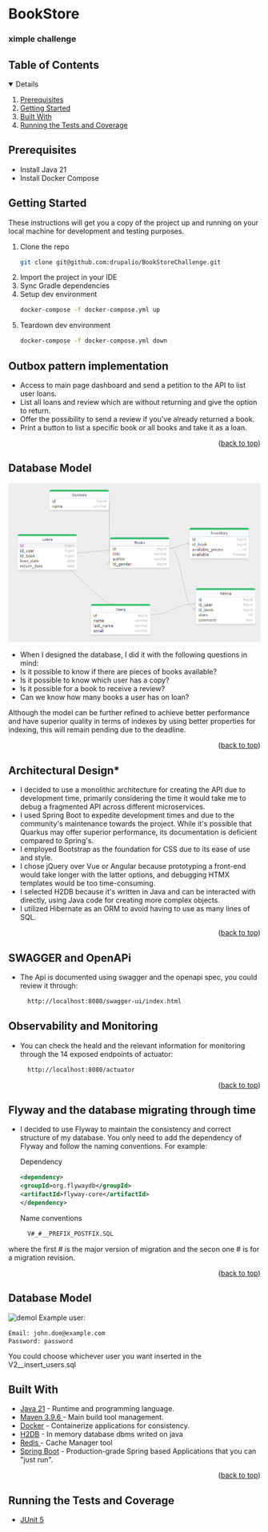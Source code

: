 <a name="readme-top"></a>

# BookStore
### ximple challenge
## Table of Contents
<details open>
   <ol>
      <li><a href="#prerequisites">Prerequisites</a></li>
      <li><a href="#getting-started">Getting Started</a></li>
      <li><a href="#built-with">Built With</a></li>
      <li><a href="#running-the-tests-and-coverage">Running the Tests and Coverage</a></li>
   </ol>
</details>

## Prerequisites

* Install Java 21
* Install Docker Compose

## Getting Started

These instructions will get you a copy of the project up and running on your local machine for development and testing purposes.

1. Clone the repo
   ```sh
   git clone git@github.com:drupalio/BookStoreChallenge.git
   ```
2. Import the project in your IDE
3. Sync Gradle dependencies
4. Setup dev environment
    ```sh
    docker-compose -f docker-compose.yml up
    ```
5. Teardown dev environment
    ```sh
    docker-compose -f docker-compose.yml down
    ```

## Outbox pattern implementation
* Access to main page dashboard and send a petition to the API to list user loans.
* List all loans and review which are without returning and give the option to return.
* Offer the possibility to send a review if you've already returned a book.
* Print a button to list a specific book or all books and take it as a loan.

<p align="right">(<a href="#readme-top">back to top</a>)</p>

## Database Model
![db-model](db-model.png)
* When I designed the database, I did it with the following questions in mind:
* Is it possible to know if there are pieces of books available?
* Is it possible to know which user has a copy?
* Is it possible for a book to receive a review?
* Can we know how many books a user has on loan?

Although the model can be further refined to achieve better performance and have superior quality in terms of indexes by using better properties for indexing, this will remain pending due to the deadline.
<p align="right">(<a href="#readme-top">back to top</a>)</p>


## Architectural Design*
* I decided to use a monolithic architecture for creating the API due to development time, primarily considering the time it would take me to debug a fragmented API across different microservices.
* I used Spring Boot to expedite development times and due to the community's maintenance towards the project. While it's possible that Quarkus may offer superior performance, its documentation is deficient compared to Spring's.
* I employed Bootstrap as the foundation for CSS due to its ease of use and style.
* I chose jQuery over Vue or Angular because prototyping a front-end would take longer with the latter options, and debugging HTMX templates would be too time-consuming.
* I selected H2DB because it's written in Java and can be interacted with directly, using Java code for creating more complex objects.
* I utilized Hibernate as an ORM to avoid having to use as many lines of SQL.

<p align="right">(<a href="#readme-top">back to top</a>)</p>

## SWAGGER and OpenAPi
* The Api is documented using swagger and the openapi spec, you could review it through:
  ```html
    http://localhost:8080/swagger-ui/index.html
    ```

## Observability and Monitoring
* You can check the heald and the relevant information for monitoring through the 14 exposed endpoints of actuator:
  ```html
    http://localhost:8080/actuator
    ```


<p align="right">(<a href="#readme-top">back to top</a>)</p>

## Flyway and the database migrating through time
* I decided to use Flyway to maintain the consistency and correct structure of my database. You only need to add the dependency of Flyway and follow the naming conventions. For example:

  Dependency
    ```xml
    <dependency>
    <groupId>org.flywaydb</groupId>
    <artifactId>flyway-core</artifactId>
    </dependency>
    ```
  Name conventions
  ```html
    V#_#__PREFIX_POSTFIX.SQL
    ```
where the first # is the major version of migration and the secon one # is for a migration revision.

<p align="right">(<a href="#readme-top">back to top</a>)</p>

## Database Model
![demol](demo.png)
Example user:

    Email: john.doe@example.com
    Password: password

You could choose whichever user you want inserted in the V2__insert_users.sql
## Built With

* [Java 21][java-url] - Runtime and programming language.
* [Maven 3.9.6 ][maven-url] - Main build tool management.
* [Docker][docker-url] - Containerize applications for consistency.
* [H2DB][h2db-url] - In memory database dbms writed on java
* [Redis ][redis-url] - Cache Manager tool
* [Spring Boot][spring-boot-url] - Production-grade Spring based Applications that you can "just run".

<p align="right">(<a href="#readme-top">back to top</a>)</p>

## Running the Tests and Coverage

* [JUnit 5][junit5-url]


<!-- MARKDOWN LINKS & IMAGES -->
<!-- https://www.markdownguide.org/basic-syntax/#reference-style-links -->
[java-url]: https://openjdk.org/projects/jdk/17/
[maven-url]: https://maven.apache.org/
[docker-url]: https://www.docker.com/
[h2db-url]: https://www.h2database.com/
[redis-url]: https://redis.io/
[spring-boot-url]: https://spring.io/projects/spring-boot
[junit5-url]: https://junit.org/junit5/
[jacoco-url]: https://www.jacoco.org/jacoco/
